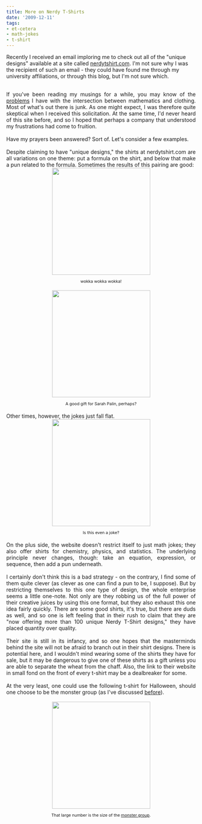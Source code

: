 ```yaml
---
title: More on Nerdy T-Shirts
date: '2009-12-11'
tags:
- et-cetera
- math-jokes
- t-shirt
---
```


Recently I received an email imploring me to check out all of the "unique designs" available at a site called <a href="http://www.nerdytshirt.com/"><span class="blsp-spelling-error" id="SPELLING_ERROR_0">nerdytshirt</span>.com</a>.  I'm not sure why I was the recipient of such an email - they could have found me through my university affiliations, or through this blog, but I'm not sure which.<br /><div style="text-align: justify;"><div style="text-align: justify;"><br />If you've been reading my musings for a while, you may know of the <a href="http://www.mathgoespop.com/2008/07/designer-math.html">problems</a> I have with the intersection between mathematics and clothing.  Most of what's out there is junk.  As one might expect, I was therefore quite skeptical when I received this solicitation.  At the same time, I'd never heard of this site before, and so I hoped that perhaps a company that understood my frustrations had come to fruition.<br /></div><br />Have my prayers been answered?  Sort of.  Let's consider a few examples.<br /><br />Despite claiming to have "unique designs," the shirts at <span class="blsp-spelling-error" id="SPELLING_ERROR_1">nerdytshirt</span>.com are all variations on one theme: put a formula on the shirt, and below that make a pun related to the formula.  Sometimes the results of this pairing are good:<br /><div style="text-align: center;"><a onblur="try {parent.deselectBloggerImageGracefully();} catch(e) {}" href="http://www.nerdytshirt.com/images/shirt-images/trigonometry/fake-id-t-shirt-43b.jpg"><img style="margin: 0px auto 10px; display: block; text-align: center; cursor: pointer; width: 261px; height: 284px;" src="http://www.nerdytshirt.com/images/shirt-images/trigonometry/fake-id-t-shirt-43b.jpg" alt="" border="0" /></a><span style="font-size:78%;"><span class="blsp-spelling-error" id="SPELLING_ERROR_2">wokka</span> <span class="blsp-spelling-error" id="SPELLING_ERROR_3">wokka</span> <span class="blsp-spelling-error" id="SPELLING_ERROR_4">wokka</span>!</span><br /></div><br /><div style="text-align: center;"><a onblur="try {parent.deselectBloggerImageGracefully();} catch(e) {}" href="http://www.nerdytshirt.com/images/shirt-images/algebra-2/pro-choice-tshirt-19.jpg"><img style="margin: 0px auto 10px; display: block; text-align: center; cursor: pointer; width: 261px; height: 284px;" src="http://www.nerdytshirt.com/images/shirt-images/algebra-2/pro-choice-tshirt-19.jpg" alt="" border="0" /></a><span style="font-size:78%;">A good gift for Sarah <span class="blsp-spelling-error" id="SPELLING_ERROR_5">Palin</span>, perhaps?</span><br /><br /><div style="text-align: justify;"><span style="font-size:100%;">Other times, however, the jokes just fall flat.</span><br /><div style="text-align: center;"><a onblur="try {parent.deselectBloggerImageGracefully();} catch(e) {}" href="http://www.nerdytshirt.com/images/shirt-images/other-higher-math/homomorphicl-87.jpg"><img style="margin: 0px auto 10px; display: block; text-align: center; cursor: pointer; width: 261px; height: 284px;" src="http://www.nerdytshirt.com/images/shirt-images/other-higher-math/homomorphicl-87.jpg" alt="" border="0" /></a><span style="font-size:78%;">Is this even a joke?</span><br /><br /><div style="text-align: justify;">On the plus side, the website doesn't restrict itself to just math jokes; they also offer shirts for chemistry, physics, and statistics.  The underlying principle never changes, though: take an equation, expression, or sequence, then add a pun underneath.<br /><br />I certainly don't think this is a bad strategy - on the contrary, I find some of them quite clever (as clever as one can find a pun to be, I suppose).  But by restricting themselves to this one type of design, the whole enterprise seems a little one-note.  Not only are they robbing us of the full power of their creative juices by using this one format, but they also exhaust this one idea fairly quickly.  There are some good shirts, it's true, but there are duds as well, and so one is left feeling that in their rush to claim that they are "now offering more than 100 unique Nerdy T-Shirt designs," they have placed quantity over quality.<br /><br />Their site is still in its infancy, and so one hopes that the masterminds behind the site will not be afraid to branch out in their shirt designs.  There is potential here, and I wouldn't mind wearing some of the shirts they have for sale, but it may be dangerous to give one of these shirts as a gift unless you are able to separate the wheat from the chaff.   Also, the link to their website in small fond on the front of every t-shirt may be a <span class="blsp-spelling-error" id="SPELLING_ERROR_6">dealbreaker</span> for some.<br /><br />At the very least, one could use the following t-shirt for Halloween, should one choose to be the monster group (as I've discussed <a href="http://www.mathgoespop.com/2009/10/math-goes-trick-or-treating-again.html">before</a>).<br /><br /><div style="text-align: center;"><a onblur="try {parent.deselectBloggerImageGracefully();} catch(e) {}" href="http://www.nerdytshirt.com/images/shirt-images/other-higher-math/monstrous-t-shirt-49g-rollover.jpg"><img style="margin: 0px auto 10px; display: block; text-align: center; cursor: pointer; width: 261px; height: 284px;" src="http://www.nerdytshirt.com/images/shirt-images/other-higher-math/monstrous-t-shirt-49g-rollover.jpg" alt="" border="0" /></a><span style="font-size:78%;">That large number is the size of the <a href="http://en.wikipedia.org/wiki/Monster_group">monster group</a>.</span><br /></div></div></div></div></div></div>
